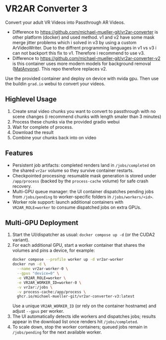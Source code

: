 # VR2AR Converter 3

Convert your adult VR Videos into Passthrough AR Videos.

- Difference to https://github.com/michael-mueller-git/vr2ar-converter is other platform (docker) and used method. v1 and v2 have some mask merge jitter problems which i solved in v3 by using a custom  ArVideoWriter. Due to the diffrent programming languages in v1 vs v3 i can not backport this fix to v1. Therefore i recommend to use v3.
- Difference to https://github.com/michael-mueller-git/vr2ar-converter-v2 is this container uses more modern models for background removal ([MatAnyone](https://github.com/pq-yang/MatAnyone)). This repo therefore replaces v2.

Use the provided container and deploy on device with nvida gpu. Then use the buildin `grad.io` webui to convert your videos.

## Highlevel Usage

1. Create smal video chunks you want to convert to passthrough with no scene changes (i recommend chunks with length smaler than 3 minutes)
2. Process these chunks via the provided gradio webui
3. Wait for complete of process.
4. Download the result
5. Combine your chunks back into on video

## Features

- Persistent job artifacts: completed renders land in `/jobs/completed` on the shared `vr2ar` volume so they survive container restarts.
- Checkpointed processing: resumable mask generation is stored under `/app/process` (backed by the `process-cache` volume) for safe crash recovery.
- Multi-GPU queue manager: the UI container dispatches pending jobs from `/jobs/pending` to worker-specific folders in `/jobs/workers/<id>`.
- Worker role support: launch additional containers with `VR2AR_ROLE=worker` to consume dispatched jobs on extra GPUs.

## Multi-GPU Deployment

1. Start the UI/dispatcher as usual: `docker compose up -d` (or the CUDA2 variant).
2. For each additional GPU, start a worker container that shares the volumes and pins a device, for example:
   ```sh
   docker compose --profile worker up -d vr2ar-worker
   docker run -d \
     --name vr2ar-worker-0 \
     --gpus "device=0" \
     -e VR2AR_ROLE=worker \
     -e VR2AR_WORKER_ID=worker-0 \
     -v vr2ar:/jobs \
     -v process-cache:/app/process \
     ghcr.io/michael-mueller-git/vr2ar-converter-v3:latest
   ```
   Use a unique `VR2AR_WORKER_ID` (or rely on the container hostname) and adjust `--gpus` per worker.
3. The UI automatically detects idle workers and dispatches jobs; results appear in the download list once renders hit `/jobs/completed`.
4. To scale down, stop the worker containers; queued jobs remain in `/jobs/pending` for the next available worker.


